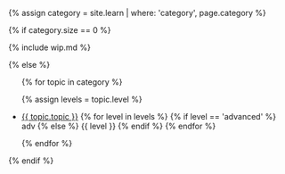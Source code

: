 {% assign category = site.learn | where: 'category', page.category %}

{% if category.size == 0 %}

  {% include wip.md %}

{% else %}

<ul>

  {% for topic in category %}

  {% assign levels = topic.level %}

  <li>
    <a href="{{ topic.url }}">{{ topic.topic }}</a>
    <span class="tag-wrapper">
      {% for level in levels %}
        <span class="tag-name tag--{{ level | slice: 0 }}">
          {% if level == 'advanced' %}
          adv
          {% else %}
          {{ level }}
          {% endif %}
        </span>
      {% endfor %} 
    </span>
  </li>

  {% endfor %}

</ul>

{% endif %}
